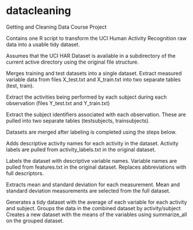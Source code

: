 # datacleaning
Getting and Cleaning Data Course Project

Contains one R script to transform the UCI Human Activity Recognition raw data
into a usable tidy dataset.

Assumes that the UCI HAR Dataset is available in a subdirectory of the current
active directory using the original file structure.

Merges training and test datasets into a single dataset.
  Extract measured variable data from files X_test.txt and X_train.txt into
  two separate tables (test, train).
  
  Extract the activities being performed by each subject during each observation
  (files Y_test.txt and Y_train.txt)
  
  Extract the subject identifiers associated with each observation. These are
  pulled into two separate tables (testsubjects, trainsubjects).
  
  Datasets are merged after labeling is completed using the steps below.
  
Adds descriptive activity names for each activity in the dataset.
  Activity labels are pulled from activity_labels.txt in the original dataset.

Labels the dataset with descriptive variable names.
  Variable names are pulled from features.txt in the original dataset.
  Replaces abbreviations with full descriptors.

Extracts mean and standard deviation for each measurement.
  Mean and standard deviation measurements are selected from the full dataset.

Generates a tidy dataset with the average of each variable for each activity and subject.
  Groups the data in the combined dataset by activity/subject
  Creates a new dataset with the means of the variables using summarize_all
  on the grouped dataset.
